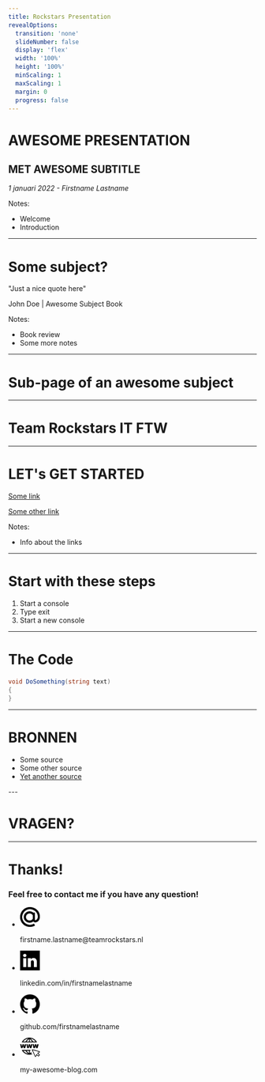 ```yaml
---
title: Rockstars Presentation
revealOptions:
  transition: 'none'
  slideNumber: false
  display: 'flex'
  width: '100%'
  height: '100%'
  minScaling: 1
  maxScaling: 1
  margin: 0
  progress: false
---
```


<!-- .element: class="bg-accent align-center logo" -->  
# AWESOME PRESENTATION
## MET AWESOME SUBTITLE

<footer>
  <p><em>1 januari 2022 - Firstname Lastname</em></p>
</footer>

Notes:
* Welcome
* Introduction

---
<!-- .element: class="bg-accent" -->  
# Some subject?

"Just a nice quote here"

John Doe | Awesome Subject Book

Notes:
* Book review
* Some more notes

----

# Sub-page of an awesome subject

---

<!-- .slide: data-background="https://www.teamrockstars.nl/wp-content/uploads/2021/09/Schermafbeelding-2021-09-16-om-09.39.00kopie-scaled.jpg" -->
<!-- .element: class="align-center" -->  
# Team Rockstars IT FTW<!-- .element: class="bg-dark" -->

---

# LET's GET STARTED

[Some link](https://www.google.com/?q=somelink)

[Some other link](https://www.google.com/?q=some%20other%20link)

Notes:
* Info about the links

----

# Start with these steps

1. Start a console
2. Type exit
3. Start a new console

----

# The Code

``` csharp
void DoSomething(string text)
{
}
```

---

<!-- .element: class="columns" -->  

# BRONNEN<!-- .element: class="bg-dark column" --> 

<div><!-- .element: class="column" -->  
  <ul>
    <li>Some source</li>
    <li>Some other source</li>
    <li><a href="https://www.google.com">Yet another source</a></li>
  </ul>
</div>
---

<!-- .element: class="bg-accent" -->  
# VRAGEN?

---

<!-- .element: class="bg-accent" -->  
# Thanks!
### Feel free to contact me if you have any question!

<ul class="unstyled">
  <li>
    <img src="img/at-symbol.svg" width="40" alt="Email icon">
    <p class="accent">firstname.lastname@teamrockstars.nl</p>
  </li>

  <li>
    <img src="img/linkedin.svg" width="40" alt="LinkedIn icon">
    <p class="accent">linkedin.com/in/firstnamelastname</p>
  </li>

  <li>
    <img src="img/github.svg" width="40" alt="Github icon">
    <p class="accent">github.com/firstnamelastname</p>
  </li>
  <li>
    <img src="img/web-icon.svg" width="40" alt="Web icon">
    <p class="accent">my-awesome-blog.com</p>
  </li>
</ul>
